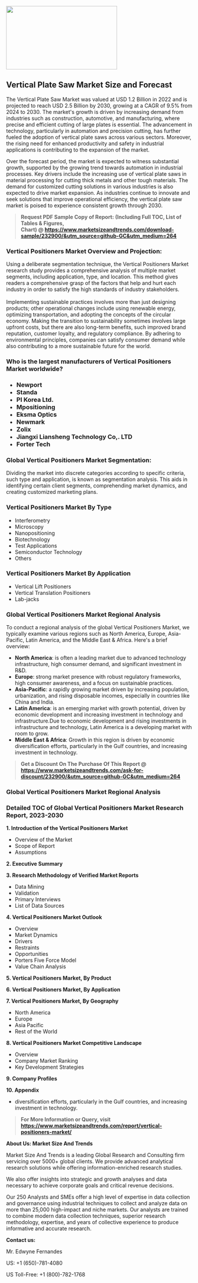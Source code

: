 <p><img class="alignnone size-medium wp-image-20088" src="https://ffe5etoiles.com/wp-content/uploads/2024/12/MST1-300x171.png" alt="" width="300" height="171" /></p><h2>Vertical Plate Saw Market Size and Forecast</h2><p>The Vertical Plate Saw Market was valued at USD 1.2 Billion in 2022 and is projected to reach USD 2.5 Billion by 2030, growing at a CAGR of 9.5% from 2024 to 2030. The market's growth is driven by increasing demand from industries such as construction, automotive, and manufacturing, where precise and efficient cutting of large plates is essential. The advancement in technology, particularly in automation and precision cutting, has further fueled the adoption of vertical plate saws across various sectors. Moreover, the rising need for enhanced productivity and safety in industrial applications is contributing to the expansion of the market.</p><p>Over the forecast period, the market is expected to witness substantial growth, supported by the growing trend towards automation in industrial processes. Key drivers include the increasing use of vertical plate saws in material processing for cutting thick metals and other tough materials. The demand for customized cutting solutions in various industries is also expected to drive market expansion. As industries continue to innovate and seek solutions that improve operational efficiency, the vertical plate saw market is poised to experience consistent growth through 2030.</p></p><blockquote id="" class=""><strong>Request PDF Sample Copy of Report: (Including Full TOC, List of Tables &amp; Figures, Chart)&nbsp;@&nbsp;<strong><a href="https://www.marketsizeandtrends.com/download-sample/232900/&utm_source=github-GC&utm_medium=264" target="_blank">https://www.marketsizeandtrends.com/download-sample/232900/&utm_source=github-GC&utm_medium=264</a></strong></strong></blockquote><h3 id="" class="">Vertical Positioners Market&nbsp;Overview and Projection:</h3><p id="" class="">Using a deliberate segmentation technique, the Vertical Positioners Market research study provides a comprehensive analysis of multiple market segments, including application, type, and location. This method gives readers a comprehensive grasp of the factors that help and hurt each industry in order to satisfy the high standards of industry stakeholders. <br /> <br />Implementing sustainable practices involves more than just designing products; other operational changes include using renewable energy, optimizing transportation, and adopting the concepts of the circular economy. Making the transition to sustainability sometimes involves large upfront costs, but there are also long-term benefits, such improved brand reputation, customer loyalty, and regulatory compliance. By adhering to environmental principles, companies can satisfy consumer demand while also contributing to a more sustainable future for the world.</p><h3 id="" class="">Who is the largest manufacturers of&nbsp;Vertical Positioners Market worldwide?</h3><h3 class=""><p><ul><li>Newport </li><li> Standa </li><li> PI Korea Ltd. </li><li> Mpositioning </li><li> Eksma Optics </li><li> Newmark </li><li> Zolix </li><li> Jiangxi Liansheng Technology Co,. LTD </li><li> Forter Tech</li></ul></p></h3><h3 id="" class="">Global&nbsp;Vertical Positioners Market Segmentation:</h3><p id="" class="">Dividing the market into discrete categories according to specific criteria, such type and application, is known as segmentation analysis. This aids in identifying certain client segments, comprehending market dynamics, and creating customized marketing plans.</p><h3 id="" class="">Vertical Positioners Market&nbsp;By Type</h3><p><p><ul><li>Interferometry</li><li> Microscopy</li><li> Nanopositioning</li><li> Biotechnology</li><li> Test Applications</li><li> Semiconductor Technology</li><li> Others</p></li></ul></p></p><h3 id="" class="">Vertical Positioners Market&nbsp;By Application</h3><p class=""><p><ul><li>Vertical Lift Positioners</li><li> Vertical Translation Positioners</li><li> Lab-jacks</li></ul></p></p><h3 id="" class="">Global Vertical Positioners Market Regional Analysis</h3><p id="" class="">To conduct a regional analysis of the global Vertical Positioners Market, we typically examine various regions such as North America, Europe, Asia-Pacific, Latin America, and the Middle East &amp; Africa. Here's a brief overview:</p><ul><li><strong>North America</strong>: is often a leading market due to advanced technology infrastructure, high consumer demand, and significant investment in R&amp;D.</li><li><strong>Europe</strong>: strong market presence with robust regulatory frameworks, high consumer awareness, and a focus on sustainable practices.</li><li><strong>Asia-Pacific</strong>: a rapidly growing market driven by increasing population, urbanization, and rising disposable incomes, especially in countries like China and India.</li><li><strong>Latin America</strong>: is an emerging market with growth potential, driven by economic development and increasing investment in technology and infrastructure.Due to economic development and rising investments in infrastructure and technology, Latin America is a developing market with room to grow.</li><li><strong>Middle East &amp; Africa</strong>: Growth in this region is driven by economic diversification efforts, particularly in the Gulf countries, and increasing investment in technology.</li></ul><blockquote id="" class=""><strong>Get a Discount On The Purchase Of This Report @ <strong><a href="https://www.marketsizeandtrends.com/ask-for-discount/232900/&utm_source=github-GC&utm_medium=264" target="_blank">https://www.marketsizeandtrends.com/ask-for-discount/232900/&utm_source=github-GC&utm_medium=264</a></strong></strong></blockquote><h3 id="" class="">Global Vertical Positioners Market Regional Analysis</h3><h3 id="" class="">Detailed TOC of Global Vertical Positioners Market Research Report, 2023-2030</h3><p id="" class=""><strong>1. Introduction of the Vertical Positioners Market</strong></p><ul><li>Overview of the Market</li><li>Scope of Report</li><li>Assumptions</li></ul><p id="" class=""><strong>2. Executive Summary</strong></p><p id="" class=""><strong>3. Research Methodology of Verified Market Reports</strong></p><ul><li>Data Mining</li><li>Validation</li><li>Primary Interviews</li><li>List of Data Sources</li></ul><p id="" class=""><strong>4. Vertical Positioners Market Outlook</strong></p><ul><li>Overview</li><li>Market Dynamics</li><li>Drivers</li><li>Restraints</li><li>Opportunities</li><li>Porters Five Force Model</li><li>Value Chain Analysis</li></ul><p id="" class=""><strong>5. Vertical Positioners Market, By Product</strong></p><p id="" class=""><strong>6. Vertical Positioners Market, By Application</strong></p><p id="" class=""><strong>7. Vertical Positioners Market, By Geography</strong></p><ul><li>North America</li><li>Europe</li><li>Asia Pacific</li><li>Rest of the World</li></ul><p id="" class=""><strong>8. Vertical Positioners Market Competitive Landscape</strong></p><ul><li>Overview</li><li>Company Market Ranking</li><li>Key Development Strategies</li></ul><p id="" class=""><strong>9. Company Profiles</strong></p><p id="" class=""><strong>10. Appendix</strong></p><ul><li>diversification efforts, particularly in the Gulf countries, and increasing investment in technology.</li></ul><blockquote id="" class=""><strong>For More Information or Query, visit <strong><strong><a href="https://www.marketsizeandtrends.com/report/vertical-positioners-market/" target="_blank">https://www.marketsizeandtrends.com/report/vertical-positioners-market/</a></strong></strong></strong></blockquote><p id="" class=""><strong>About Us: Market Size And Trends</strong></p><p id="" class="">Market Size And Trends is a leading Global Research and Consulting firm servicing over 5000+ global clients. We provide advanced analytical research solutions while offering information-enriched research studies.</p><p id="" class="">We also offer insights into strategic and growth analyses and data necessary to achieve corporate goals and critical revenue decisions.</p><p id="" class="">Our 250 Analysts and SMEs offer a high level of expertise in data collection and governance using industrial techniques to collect and analyze data on more than 25,000 high-impact and niche markets. Our analysts are trained to combine modern data collection techniques, superior research methodology, expertise, and years of collective experience to produce informative and accurate research.</p><p id="" class=""><strong>Contact us:</strong></p><p id="" class="">Mr. Edwyne Fernandes</p><p id="" class="">US: +1 (650)-781-4080</p><p id="" class="">US Toll-Free: +1 (800)-782-1768</p>
